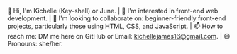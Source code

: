 👋 Hi, I'm Kichelle (Key-shell) or June. |
👀 I'm interested in front-end web development. |
💞️ I'm looking to collaborate on: beginner-friendly front-end projects, particularly those using HTML, CSS, and JavaScript. |
📫 How to reach me: DM me here on GitHub or Email: kichellejames16@gmail.com. |
😄 Pronouns: she/her.

<!---
kwilllearn/kwilllearn is a ✨ special ✨ repository because its `README.md` (this file) appears on your GitHub profile.
You can click the Preview link to take a look at your changes.
--->
